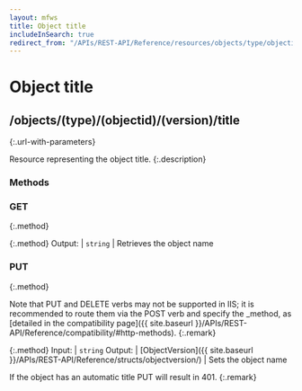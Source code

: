 ```yaml
---
layout: mfws
title: Object title
includeInSearch: true
redirect_from: "/APIs/REST-API/Reference/resources/objects/type/objectid/version/title.html"
---
```


# Object title

## /objects/(type)/(objectid)/(version)/title
{:.url-with-parameters}

Resource representing the object title. 
{:.description}

### Methods

### GET
{:.method}

{:.method}
Output: | `string`
| Retrieves the object name 

### PUT
{:.method}

Note that PUT and DELETE verbs may not be supported in IIS; it is recommended to route them via the POST verb and specify the _method, as [detailed in the compatibility page]({{ site.baseurl }}/APIs/REST-API/Reference/compatibility/#http-methods).
{:.remark}

{:.method}
Input: | `string`
Output: | [ObjectVersion]({{ site.baseurl }}/APIs/REST-API/Reference/structs/objectversion/)
| Sets the object name 

If the object has an automatic title PUT will result in 401. 
{:.remark}

